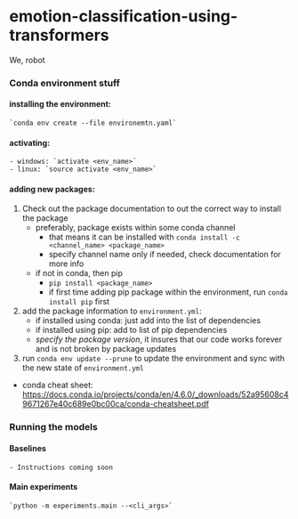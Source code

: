 # emotion-classification-using-transformers
We, robot

### Conda environment stuff
#### installing the environment: 
    `conda env create --file environemtn.yaml`

#### activating: 
    - windows: `activate <env_name>`
    - linux: `source activate <env_name>`

#### adding new packages:
1. Check out the package documentation to out the correct way to install the package
    - preferably, package exists within some conda channel
        - that means it can be installed with `conda install -c <channel_name> <package_name>`
        - specify channel name only if needed, check documentation for more info
    - if not in conda, then pip
      - `pip install <package_name>` 
      - if first time adding pip package within the environment, run `conda install pip` first
2. add the package information to `environment.yml`:
    - if installed using conda: just add into the list of dependencies
    - if installed using pip: add to list of pip dependencies
    - *specify the package version*, it insures that our code works forever and is not broken by package updates
3. run `conda env update --prune` to update the environment and sync with the new state of `environment.yml`
 - conda cheat sheet: https://docs.conda.io/projects/conda/en/4.6.0/_downloads/52a95608c49671267e40c689e0bc00ca/conda-cheatsheet.pdf

### Running the models
#### Baselines
    - Instructions coming soon
    
#### Main experiments
    `python -m experiments.main --<cli_args>`
